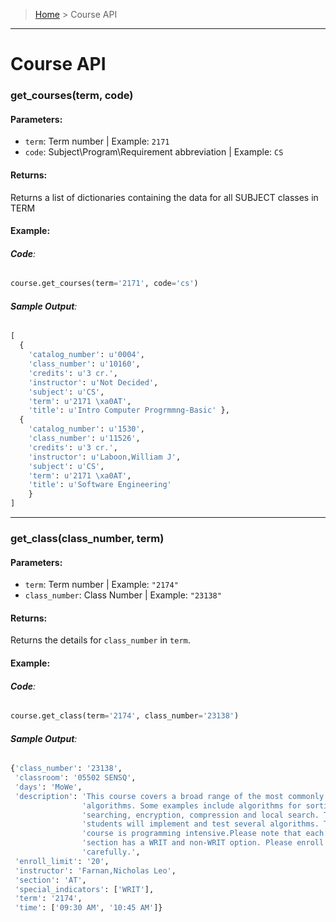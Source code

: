 > [Home](README.md) > Course API
---

# Course API

### **get_courses(term, code)**

#### **Parameters**:
  - `term`: Term number | Example: `2171`
  - `code`: Subject\Program\Requirement abbreviation | Example: `CS`

#### **Returns**:
Returns a list of dictionaries containing the data for all SUBJECT classes in TERM

#### **Example**:

###### **Code**:
```python
course.get_courses(term='2171', code='cs')
```

###### **Sample Output**:
```python
[
  {
    'catalog_number': u'0004',
    'class_number': u'10160',
    'credits': u'3 cr.',
    'instructor': u'Not Decided',
    'subject': u'CS',
    'term': u'2171 \xa0AT',
    'title': u'Intro Computer Progrmmng-Basic' },
  {
    'catalog_number': u'1530',
    'class_number': u'11526',
    'credits': u'3 cr.',
    'instructor': u'Laboon,William J',
    'subject': u'CS',
    'term': u'2171 \xa0AT',
    'title': u'Software Engineering'
    }
]

```

---

### **get_class(class_number, term)**

#### **Parameters**:
  - `term`: Term number | Example: `"2174"`
  - `class_number`: Class Number | Example: `"23138"`

#### **Returns**:
Returns the details for `class_number` in `term`.

#### **Example**:

###### **Code**:
```python
course.get_class(term='2174', class_number='23138')
```

###### **Sample Output**:
```python
{'class_number': '23138',
 'classroom': '05502 SENSQ',
 'days': 'MoWe',
 'description': 'This course covers a broad range of the most commonly used '
                'algorithms. Some examples include algorithms for sorting, '
                'searching, encryption, compression and local search. The '
                'students will implement and test several algorithms. The '
                'course is programming intensive.Please note that each CS '
                'section has a WRIT and non-WRIT option. Please enroll '
                'carefully.',
 'enroll_limit': '20',
 'instructor': 'Farnan,Nicholas Leo',
 'section': 'AT',
 'special_indicators': ['WRIT'],
 'term': '2174',
 'time': ['09:30 AM', '10:45 AM']}
```
